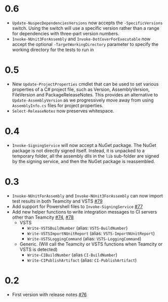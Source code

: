 # 0.6

- `Update-NuspecDependenciesVersions` now accepts the `-SpecificVersions` switch. Using the switch will use a specific version rather than a range for dependencies with three-part version numbers.
- `Invoke-NUnit3ForAssembly` and `Invoke-DotCoverForExecutable` now accept the optional `-TargetWorkingDirectory` parameter to specify the working directory for the tests to run in

# 0.5

- New `Update-ProjectProperties` cmdlet that can be used to set various properties of a C# project file, such as Version, AssemblyVersion, FileVersion and PackageReleaseNotes. This provides an alternative to `Update-AssemblyVersion` as we progressively move away from using `AssemblyInfo.cs` files for project properties.
- `Select-ReleaseNotes` now preserves whitespace.

# 0.4

- `Invoke-SigningService` will now accept a NuGet package. The NuGet package is not directly signed itself. Instead, it is unpacked to a temporary folder, all the assembly dlls in the `lib` sub-folder are signed by the signing service, and then the NuGet package is reassembled. 

# 0.3

- `Invoke-NUnitForAssembly` and `Invoke-NUnit3ForAssembly` can now import test results in both Teamcity and VSTS [#79](https://github.com/red-gate/RedGate.Build/pull/79)
- Add support for Powershell files to `Invoke-SigningService` [#77](https://github.com/red-gate/RedGate.Build/pull/77)
- Add new helper functions to write integration messages to CI servers other than Teamcity [#74](https://github.com/red-gate/RedGate.Build/pull/74), [#78](https://github.com/red-gate/RedGate.Build/pull/78)
    - VSTS
        - `Write-VSTSBuildNumber` (alias: `VSTS-BuildNumber`)
        - `Write-VSTSImportNUnitReport` (alias: `VSTS-ImportNUnitReport`)
        - `Write-VSTSLoggingCommand` (alias: `VSTS-LoggingCommand`)
    - Generic. (Will call the Teamcity or VSTS functions when Teamcity or VSTS is detected)
        - `Write-CIBuildNumber` (alias `CI-BuildNumber`)
        - `Write-CIPublishArtifact` (alias: `CI-PublishArtifact`)

# 0.2

- First version with release notes [#76](https://github.com/red-gate/RedGate.Build/pull/76)
